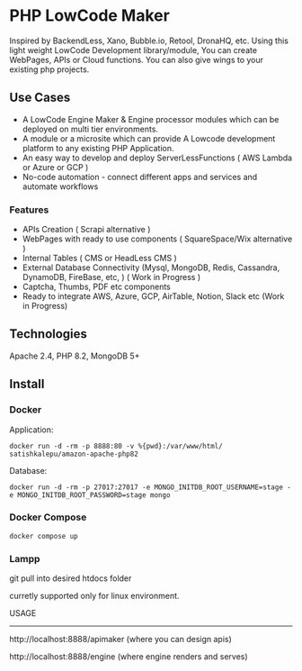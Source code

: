 PHP LowCode Maker 
================

Inspired by BackendLess, Xano, Bubble.io, Retool, DronaHQ, etc. Using this light weight LowCode Development library/module, You can create WebPages, APIs or Cloud functions. You can also give wings to your existing php projects.

Use Cases
---------
- A LowCode Engine Maker & Engine processor modules which can be deployed on multi tier environments.
- A module or a microsite which can provide A Lowcode development platform to any existing PHP Application.
- An easy way to develop and deploy ServerLessFunctions ( AWS Lambda or Azure or GCP )
- No-code automation - connect different apps and services and automate workflows

### Features
- APIs Creation ( Scrapi alternative )
- WebPages with ready to use components ( SquareSpace/Wix alternative )
- Internal Tables ( CMS or HeadLess CMS )
- External Database Connectivity  (Mysql, MongoDB, Redis, Cassandra, DynamoDB, FireBase, etc,  ) ( Work in Progress )
- Captcha, Thumbs, PDF etc components
- Ready to integrate AWS, Azure, GCP, AirTable, Notion, Slack etc (Work in Progress)

## Technologies
Apache 2.4,  PHP 8.2, MongoDB 5+

## Install 
### Docker 
Application: 

```docker run -d -rm -p 8888:80 -v %{pwd}:/var/www/html/ satishkalepu/amazon-apache-php82```

Database:

```docker run -d -rm -p 27017:27017 -e MONGO_INITDB_ROOT_USERNAME=stage -e MONGO_INITDB_ROOT_PASSWORD=stage mongo```

### Docker Compose
```docker compose up ```

### Lampp
git pull into desired htdocs folder 

curretly supported only for linux environment.

USAGE
_____
http://localhost:8888/apimaker  (where you can design apis)

http://localhost:8888/engine (where engine renders and serves)

